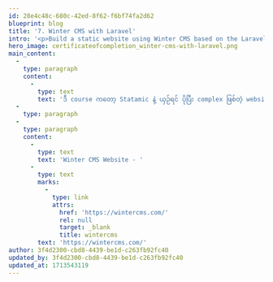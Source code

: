 ```yaml
---
id: 28e4c48c-680c-42ed-8f62-f6bf74fa2d62
blueprint: blog
title: '7. Winter CMS with Laravel'
intro: '<p>Build a static website using Winter CMS based on the Laravel PHP framework!</p>'
hero_image: certificateofcompletion_winter-cms-with-laravel.png
main_content:
  -
    type: paragraph
    content:
      -
        type: text
        text: 'ဒီ course ကတော့ Statamic နဲ့ ယှဉ်ရင် ပိုပြီး complex ဖြစ်တဲ့ website တွေအတွက် သုံးတယ်၊ သူလဲ CMS ဖြစ်တာမို့ Statamic နဲ့ အခြေခံသဘောတရားချင်းတူပေမယ့် Statamic ထက်ပိုလဲရှုတ်ထွေးသလို တခြား plug-in feature တွေလဲ အမျိုးမျိုးယူသုံးလို့ရတယ်၊ လေ့လာမယ်ဆို အချိန်တစ်ခုပေးပြီး လေ့လာရမှာမို့ ကျွန်တော့်အမြင်အရ complex ဖြစ်တဲ့ app တွေဖန်တီးဖို့ တခြား language တွေ၊ တခြား options တွေကို အချိန်ပေးတာ ပိုကောင်းမယ်လို့မြင်တယ်၊ ဒါမှဒါဆိုရင်တော့ ဆက်လေ့လာပေါ့ :3'
  -
    type: paragraph
  -
    type: paragraph
    content:
      -
        type: text
        text: 'Winter CMS Website - '
      -
        type: text
        marks:
          -
            type: link
            attrs:
              href: 'https://wintercms.com/'
              rel: null
              target: _blank
              title: wintercms
        text: 'https://wintercms.com/'
author: 3f4d2300-cbd8-4439-be1d-c263fb92fc40
updated_by: 3f4d2300-cbd8-4439-be1d-c263fb92fc40
updated_at: 1713543119
---
```

